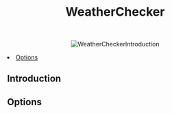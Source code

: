 <h1 align="center"> WeatherChecker </h1> <br>
<p align="center">
    <img alt=WeatherChecker title="WeatherChecker" src="https://github.com/JDC11202/blob/main/Images/WeatherCheckerGif.gif>
</p>
# WeatherChecker
A Bash script made for reading location text files and/or command line input and outputting weather results provided by wttr.in

- [Introduction](#introduction)
- [Options](#Options)

## Introduction

## Options